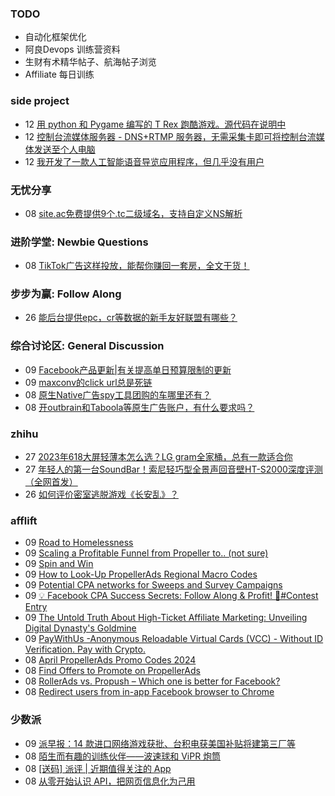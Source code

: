 ### TODO
-  自动化框架优化
-  阿良Devops 训练营资料
-  生财有术精华帖子、航海帖子浏览
-  Affiliate 每日训练

### side project
<!-- sideproject:START -->
-  12 [用 python 和 Pygame 编写的 T Rex 跑酷游戏。源代码在说明中](https://www.youtube.com/watch?v=pZySIXSelCA)
-  12 [控制台流媒体服务器 - DNS+RTMP 服务器，无需采集卡即可将控制台流媒体发送至个人电脑](https://github.com/Aioros/console-streaming-server)
-  12 [我开发了一款人工智能语音导览应用程序，但几乎没有用户](https://www.reddit.com/r/SideProject/comments/18gpp0e/ive_built_an_ai_audio_tour_app_but_have_almost_no/)<!-- sideproject:END -->


### 无忧分享
<!-- ruyo:START -->
-  08 [site.ac免费提供9个.tc二级域名，支持自定义NS解析](https://51.ruyo.net/18639.html)<!-- ruyo:END -->

### 进阶学堂: Newbie Questions
<!-- advertcn1:START -->
-  08 [TikTok广告这样投放，能帮你赚回一套房，全文干货！](https://www.advertcn.com/thread-114581-1-1.html)<!-- advertcn1:END -->

### 步步为赢: Follow Along
<!-- advertcn2:START -->
-  26 [能后台提供epc，cr等数据的新手友好联盟有哪些？](https://www.advertcn.com/thread-114470-1-1.html)<!-- advertcn2:END -->

### 综合讨论区: General Discussion
<!-- advertcn3:START -->
-  09 [Facebook产品更新|有关提高单日预算限制的更新](https://www.advertcn.com/thread-114595-1-1.html)
-  09 [maxconv的click url总是死链](https://www.advertcn.com/thread-114593-1-1.html)
-  08 [原生Native广告spy工具团购的车哪里还有？](https://www.advertcn.com/thread-114583-1-1.html)
-  08 [开outbrain和Taboola等原生广告账户，有什么要求吗？](https://www.advertcn.com/thread-114582-1-1.html)<!-- advertcn3:END -->


### zhihu
<!-- zhihu:START -->
-  27 [2023年618大屏轻薄本怎么选？LG gram全家桶，总有一款适合你](http://zhuanlan.zhihu.com/p/632641888?utm_campaign=rss&utm_medium=rss&utm_source=rss&utm_content=title)
-  27 [年轻人的第一台SoundBar！索尼轻巧型全景声回音壁HT-S2000深度评测（全网首发）](http://zhuanlan.zhihu.com/p/630990296?utm_campaign=rss&utm_medium=rss&utm_source=rss&utm_content=title)
-  26 [如何评价密室逃脱游戏《长安乱》？](http://www.zhihu.com/question/563950552/answer/3045961312?utm_campaign=rss&utm_medium=rss&utm_source=rss&utm_content=title)<!-- zhihu:END -->

### afflift
<!-- afflift:START -->
-  09 [Road to Homelessness](https://afflift.com/f/threads/road-to-homelessness.12858/)
-  09 [Scaling a Profitable Funnel from Propeller to.. &lpar;not sure&rpar;](https://afflift.com/f/threads/scaling-a-profitable-funnel-from-propeller-to-not-sure.12855/)
-  09 [Spin and Win](https://afflift.com/f/threads/spin-and-win.12812/)
-  09 [How to Look-Up PropellerAds Regional Macro Codes](https://afflift.com/f/threads/how-to-look-up-propellerads-regional-macro-codes.12777/)
-  09 [Potential CPA networks for Sweeps and Survey Campaigns](https://afflift.com/f/threads/potential-cpa-networks-for-sweeps-and-survey-campaigns.12943/)
-  09 [💡 Facebook CPA Success Secrets: Follow Along &amp; Profit! 💸#Contest Entry](https://afflift.com/f/threads/%F0%9F%92%A1-facebook-cpa-success-secrets-follow-along-profit-%F0%9F%92%B8-contest-entry.12886/)
-  09 [The Untold Truth About High-Ticket Affiliate Marketing: Unveiling Digital Dynasty&#39;s Goldmine](https://afflift.com/f/threads/the-untold-truth-about-high-ticket-affiliate-marketing-unveiling-digital-dynastys-goldmine.12949/)
-  09 [PayWithUs -Anonymous Reloadable Virtual Cards &lpar;VCC&rpar; - Without ID Verification. Pay with Crypto.](https://afflift.com/f/threads/paywithus-anonymous-reloadable-virtual-cards-vcc-without-id-verification-pay-with-crypto.12918/)
-  08 [April PropellerAds Promo Codes 2024](https://afflift.com/f/threads/april-propellerads-promo-codes-2024.12926/)
-  08 [Find Offers to Promote on PropellerAds](https://afflift.com/f/threads/find-offers-to-promote-on-propellerads.6611/)
-  08 [RollerAds vs. Propush – Which one is better for Facebook?](https://afflift.com/f/threads/rollerads-vs-propush-%E2%80%93-which-one-is-better-for-facebook.12948/)
-  08 [Redirect users from in-app Facebook browser to Chrome](https://afflift.com/f/threads/redirect-users-from-in-app-facebook-browser-to-chrome.12944/)<!-- afflift:END -->

### 少数派
<!-- sspai:START -->
-  09 [派早报：14 款进口网络游戏获批、台积电获美国补贴将建第三厂等](https://sspai.com/post/87916)
-  08 [陌生而有趣的训练伙伴——波速球和 ViPR 炮筒](https://sspai.com/prime/story/training-guide-bosu-ball-vipr)
-  08 [[送码] 派评 | 近期值得关注的 App](https://sspai.com/post/87904)
-  08 [从零开始认识 API，把网页信息化为己用](https://sspai.com/post/87885)<!-- sspai:END -->
